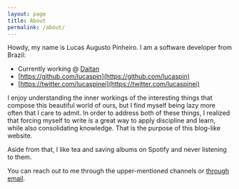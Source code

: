 ```yaml
---
layout: page
title: About
permalink: /about/
---
```


Howdy, my name is Lucas Augusto Pinheiro. I am a software developer from Brazil:
- Currently working @ [Daitan](https://www.daitan.com/)
- [https://github.com/lucaspin](https://github.com/lucaspin)
- [https://twitter.com/lucaspinei](https://twitter.com/lucaspinei)

I enjoy understanding the inner workings of the interesting things that compose this beautiful world of ours, but I find myself being lazy more often that I care to admit. In order to address both of these things, I realized that forcing myself to write is a great way to apply discipline and learn, while also consolidating knowledge. That is the purpose of this blog-like website.

Aside from that, I like tea and saving albums on Spotify and never listening to them.

You can reach out to me through the upper-mentioned channels or [through email](mailto:pinheiro.lucasaugusto@gmail.com).
